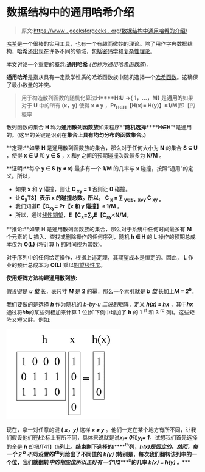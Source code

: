 # 数据结构中的通用哈希介绍

> 原文:[https://www . geeksforgeeks . org/数据结构中通用哈希的介绍/](https://www.geeksforgeeks.org/introduction-to-universal-hashing-in-data-structure/)

[哈希](https://www.geeksforgeeks.org/hashing-data-structure/)是一个很棒的实用工具，也有一个有趣而微妙的理论。除了用作字典数据结构，哈希还出现在许多不同的领域，包括[密码学](https://www.geeksforgeeks.org/cryptography-and-its-types/)和[复杂性理论](https://www.geeksforgeeks.org/introduction-to-computation-complex-theory/)。

本文讨论一个重要的概念:**通用哈希** *(也称为通用哈希函数族*)。

**通用哈希**是指从具有一定数学性质的哈希函数族中随机选择一个[哈希函数](https://www.geeksforgeeks.org/what-are-hash-functions-and-how-to-choose-a-good-hash-function/)。这确保了最小数量的冲突。

> 用于构造散列函数的随机化算法**H****H:U →{ 1，…，M}** 是**通用的**如果对于 **U** 中的所有 **(x，y)** 使得 **x ≠ y** ，**Pr<sub>H∈H</sub>【H(x)= H(y)】≤1/M**(即【的概率

散列函数的集合 **H** 称为**通用散列函数族**如果程序*“**随机选择****H∈H**“*是通用的。(这里的关键是识别在**集合上具有均匀分布的函数集合。)**

**定理:**如果 **H** 是通用散列函数族的集合，那么对于任何大小为 **N** 的集合 **S ⊆ U** ，使得 **x ∈ U** 和 **y ∈ S** ，x 和y 之间的预期碰撞次数最多为 **N/M** 。

**证明:**每个 **y ∈ S (y ≠ x)** 最多有一个 **1/M** 的几率与 **x** 碰撞，按照“通用”的定义。所以，

*   如果 **x** 和 **y** 碰撞，则让 **C <sub>xy</sub> = 1** 否则让 **0** 碰撞。
*   让**C<sub>x</sub>T3】表示 **x** 的碰撞总数。所以， **C <sub>x</sub> = ∑ <sub>y∈S，x≠y</sub> C <sub>xy</sub>** <sub>。</sub>**
*   我们知道**E【C<sub>xy</sub>= Pr【x 和 y 碰撞】≤ 1/M** 。
*   所以，通过[线性期望](https://www.geeksforgeeks.org/linearity-of-expectation/)，**E【C<sub>x</sub>=∑<sub>y</sub>E【C<sub>xy</sub><N/M**。

**推论:**如果 H 是通用散列函数族的集合，那么对于系统中任何时间最多有 **M** 个元素的 **L** 插入、查找或删除操作的任何序列，随机 **h ∈ H** 的 **L** 操作的预期总成本仅为 **O(L)** (将计算 **h** 的时间视为常数)。

对于序列中的任何给定操作，根据上述定理，其期望成本是恒定的。因此， **L** 作业的预计总成本为 **O(L)** 乘以[期望线性度](https://www.geeksforgeeks.org/linearity-of-expectation/)。

**使用矩阵方法构建通用散列族:**

假设键是 ***u 位*** 长，表尺寸 ***M*** 是 **2** 的幂，那么一个索引就是 ***b 位*** 长加上***M = 2<sup>b</sup>***。

我们要做的是选择 ***h*** 作为随机的 *b-by-u 二进制*矩阵，定义 ***h(x) = hx*** ，其中***hx*** 通过将*h**h***的某些列相加来计算 **1** 位(如下例中增加了 **h** 的 1 <sup>st</sup> 和 3 <sup>rd</sup> 列)。这些矩阵又短又胖。例如:

![](img/3f08b62663d94803472db71ae72fa194.png)

现在，拿一对任意的键 **(** ***x，y)*** 这样 ***x ≠ y*** 。他们一定在某个地方有所不同，让我们假设他们在***I***坐标上有所不同，具体来说就是说***x<sub>I</sub>= 0***和***y<sub>I</sub>= 1***。试想我们首先选择的全是 ***h*** 却把*****I*****T41】th**列上。结束剩下选择的***I*****<sup>th</sup>**列，***h(x)*****是固定的。然而，每一个 ***2 <sup>b</sup>*** 不同设置的***I*****<sup>th</sup>**列给出了不同值的 ***h(y)*** (特别是，每次我们翻转该列中的一个位，我们就翻转*中的相应位所以正好有一个***1/2*****<sup>b</sup>**的几率 ***h(x) = h(y)** 。******